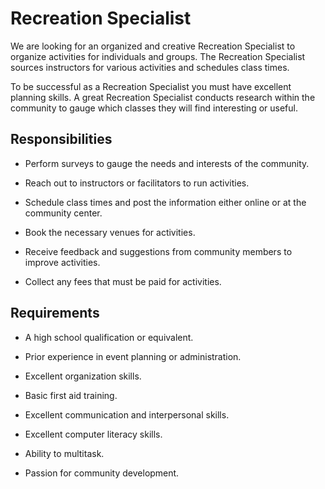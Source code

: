 # Recreation Specialist

We are looking for an organized and creative Recreation Specialist to organize activities for individuals and groups. The Recreation Specialist sources instructors for various activities and schedules class times.

To be successful as a Recreation Specialist you must have excellent planning skills. A great Recreation Specialist conducts research within the community to gauge which classes they will find interesting or useful.

## Responsibilities

* Perform surveys to gauge the needs and interests of the community.

* Reach out to instructors or facilitators to run activities.

* Schedule class times and post the information either online or at the community center.

* Book the necessary venues for activities.

* Receive feedback and suggestions from community members to improve activities.

* Collect any fees that must be paid for activities.

## Requirements

* A high school qualification or equivalent.

* Prior experience in event planning or administration.

* Excellent organization skills.

* Basic first aid training.

* Excellent communication and interpersonal skills.

* Excellent computer literacy skills.

* Ability to multitask.

* Passion for community development.

